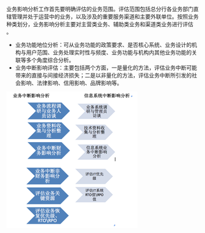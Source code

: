 业务影响分析工作首先要明确评估的业务范围。评估范围包括总分行各业务部门直辖管理并处于运营中的业务，以及涉及的重要服务渠道和主要外联单位。按照业务种类划分，业务影响分析主要对主营类业务、辅助类业务和渠道类业务进行评估  
。

* 业务功能地位分析：可从业务功能的政策要求、是否核心系统、业务设计的机构与用户范围、业务处理实时性与频度、业务功能与机构内其他业务功能的关联等多个角度综合分析。
* 业务中断影响评估：主要包括两个方面，一是量化的方法，评估业务中断可能带来的直接与间接经济损失；二是以非量化的方法，评估业务中断所引发的社会影响、法律影响、信用影响、品牌影响等。

![](/assets/import13.png)



